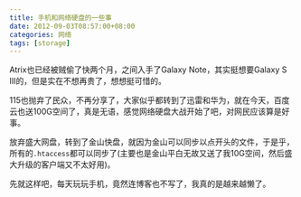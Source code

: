 ```yaml
---
title: 手机和网络硬盘的一些事
date: 2012-09-03T08:57:00+08:00
categories: 网络
tags: [storage]
---
```


Atrix也已经被贼偷了快两个月，之间入手了Galaxy Note，其实挺想要Galaxy S III的，但是实在不想再贵了，想想挺可惜的。

115也抛弃了民众，不再分享了，大家似乎都转到了迅雷和华为，就在今天，百度云也送100G空间了，真是无语，感觉网络硬盘大战开始了吧，对网民应该算是好事。

放弃盛大网盘，转到了金山快盘，就因为金山可以同步以点开头的文件，于是乎，所有的`.htaccess`都可以同步了(主要也是金山平白无故又送了我10G空间，然后盛大升级的客户端又不太好用)。

先就这样吧，每天玩玩手机，竟然连博客也不写了，我真的是越来越懒了。
